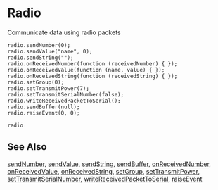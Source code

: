 # Radio

Communicate data using radio packets

```cards
radio.sendNumber(0);
radio.sendValue("name", 0);
radio.sendString("");
radio.onReceivedNumber(function (receivedNumber) { });
radio.onReceivedValue(function (name, value) { });
radio.onReceivedString(function (receivedString) { });
radio.setGroup(0);
radio.setTransmitPower(7);
radio.setTransmitSerialNumber(false);
radio.writeReceivedPacketToSerial();
radio.sendBuffer(null);
radio.raiseEvent(0, 0);
```

```package
radio
```

## See Also

[sendNumber](/reference/radio/send-number),
[sendValue](/reference/radio/send-value),
[sendString](/reference/radio/send-string),
[sendBuffer](/reference/radio/send-buffer),
[onReceivedNumber](/reference/radio/on-received-number),
[onReceivedValue](/reference/radio/on-received-value),
[onReceivedString](/reference/radio/on-received-string),
[setGroup](/reference/radio/set-group),
[setTransmitPower](/reference/radio/set-transmit-power),
[setTransmitSerialNumber](/reference/radio/set-transmit-serial-number),
[writeReceivedPacketToSerial](/reference/radio/write-received-packet-to-serial),
[raiseEvent](/reference/radio/raise-event)
